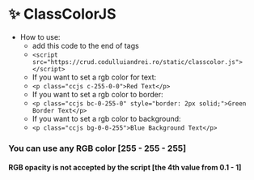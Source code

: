 # ✨ ClassColorJS
+ How to use:
  + add this code to the end of <body></body> tags
  + ```<script src="https://crud.codulluiandrei.ro/static/classcolor.js"></script>```
  + If you want to set a rgb color for text:
  + ```<p class="ccjs c-255-0-0">Red Text</p>```
  + If you want to set a rgb color to border: 
  + ```<p class="ccjs bc-0-255-0" style="border: 2px solid;">Green Border Text</p>```
  + If you want to set a rgb color to background:
  + ```<p class="ccjs bg-0-0-255">Blue Background Text</p>```
### You can use any RGB color \[255 - 255 - 255]
#### RGB opacity is not accepted by the script \[the 4th value from 0.1 - 1]
